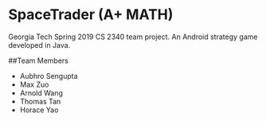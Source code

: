 # SpaceTrader (A+ MATH)
Georgia Tech Spring 2019 CS 2340 team project. An Android strategy game developed in Java.

##Team Members
- Aubhro Sengupta
- Max Zuo
- Arnold Wang
- Thomas Tan
- Horace Yao
